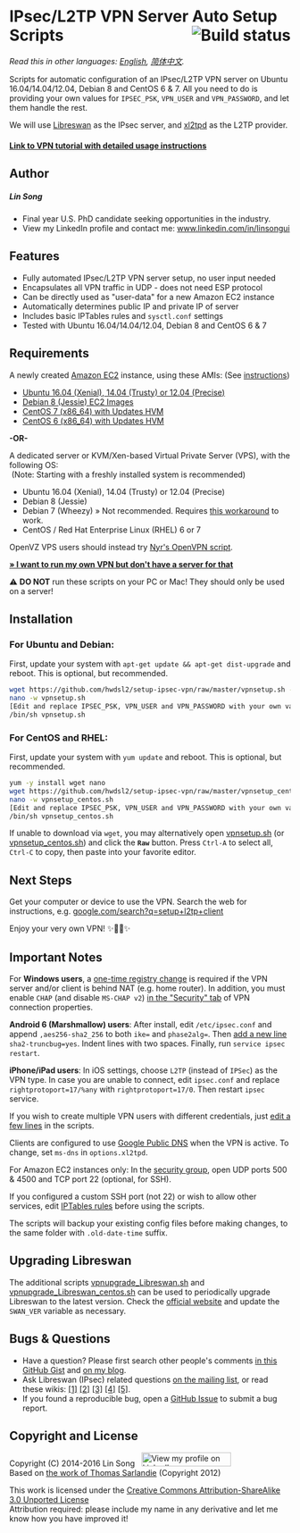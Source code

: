 ﻿# IPsec/L2TP VPN Server Auto Setup Scripts <a href="https://travis-ci.org/hwdsl2/setup-ipsec-vpn"><img align="right" src="https://travis-ci.org/hwdsl2/setup-ipsec-vpn.svg?branch=master" alt="Build status" /></a>

*Read this in other languages: [English](README.md), [简体中文](README-zh.md).*

Scripts for automatic configuration of an IPsec/L2TP VPN server on Ubuntu 16.04/14.04/12.04, Debian 8 and CentOS 6 & 7. All you need to do is providing your own values for `IPSEC_PSK`, `VPN_USER` and `VPN_PASSWORD`, and let them handle the rest.

We will use <a href="https://libreswan.org/" target="_blank">Libreswan</a> as the IPsec server, and <a href="https://www.xelerance.com/services/software/xl2tpd/" target="_blank">xl2tpd</a> as the L2TP provider. 

#### <a href="https://blog.ls20.com/ipsec-l2tp-vpn-auto-setup-for-ubuntu-12-04-on-amazon-ec2/" target="_blank">Link to VPN tutorial with detailed usage instructions</a>

## Author

##### Lin Song   
- Final year U.S. PhD candidate seeking opportunities in the industry.   
- View my LinkedIn profile and contact me: <a href="https://www.linkedin.com/in/linsongui" target="_blank">www.linkedin.com/in/linsongui</a>

## Features

- Fully automated IPsec/L2TP VPN server setup, no user input needed
- Encapsulates all VPN traffic in UDP - does not need ESP protocol
- Can be directly used as "user-data" for a new Amazon EC2 instance
- Automatically determines public IP and private IP of server
- Includes basic IPTables rules and `sysctl.conf` settings
- Tested with Ubuntu 16.04/14.04/12.04, Debian 8 and CentOS 6 & 7

## Requirements

A newly created <a href="https://aws.amazon.com/ec2/" target="_blank">Amazon EC2</a> instance, using these AMIs: (See <a href="https://blog.ls20.com/ipsec-l2tp-vpn-auto-setup-for-ubuntu-12-04-on-amazon-ec2/#vpnsetup" target="_blank">instructions</a>)
- <a href="https://cloud-images.ubuntu.com/locator/" target="_blank">Ubuntu 16.04 (Xenial), 14.04 (Trusty) or 12.04 (Precise)</a>
- <a href="https://wiki.debian.org/Cloud/AmazonEC2Image" target="_blank">Debian 8 (Jessie) EC2 Images</a>
- <a href="https://aws.amazon.com/marketplace/pp/B00O7WM7QW" target="_blank">CentOS 7 (x86_64) with Updates HVM</a>
- <a href="https://aws.amazon.com/marketplace/pp/B00NQAYLWO" target="_blank">CentOS 6 (x86_64) with Updates HVM</a>

**-OR-**

A dedicated server or KVM/Xen-based Virtual Private Server (VPS), with the following OS:   
&nbsp;(Note: Starting with a freshly installed system is recommended)
- Ubuntu 16.04 (Xenial), 14.04 (Trusty) or 12.04 (Precise)
- Debian 8 (Jessie)
- Debian 7 (Wheezy) &raquo; Not recommended. Requires <a href="https://gist.github.com/hwdsl2/5a769b2c4436cdf02a90" target="_blank">this workaround</a> to work.
- CentOS / Red Hat Enterprise Linux (RHEL) 6 or 7

OpenVZ VPS users should instead try <a href="https://github.com/Nyr/openvpn-install" target="_blank">Nyr's OpenVPN script</a>.

<a href="https://blog.ls20.com/ipsec-l2tp-vpn-auto-setup-for-ubuntu-12-04-on-amazon-ec2/#gettingavps" target="_blank">**&raquo; I want to run my own VPN but don't have a server for that**</a>

:warning: **DO NOT** run these scripts on your PC or Mac! They should only be used on a server!

## Installation

### For Ubuntu and Debian:

First, update your system with `apt-get update && apt-get dist-upgrade` and reboot. This is optional, but recommended.

```bash
wget https://github.com/hwdsl2/setup-ipsec-vpn/raw/master/vpnsetup.sh -O vpnsetup.sh
nano -w vpnsetup.sh
[Edit and replace IPSEC_PSK, VPN_USER and VPN_PASSWORD with your own values]
/bin/sh vpnsetup.sh
```

### For CentOS and RHEL:

First, update your system with `yum update` and reboot. This is optional, but recommended.

```bash
yum -y install wget nano
wget https://github.com/hwdsl2/setup-ipsec-vpn/raw/master/vpnsetup_centos.sh -O vpnsetup_centos.sh
nano -w vpnsetup_centos.sh
[Edit and replace IPSEC_PSK, VPN_USER and VPN_PASSWORD with your own values]
/bin/sh vpnsetup_centos.sh
```

If unable to download via `wget`, you may alternatively open <a href="vpnsetup.sh" target="_blank">vpnsetup.sh</a> (or <a href="vpnsetup_centos.sh" target="_blank">vpnsetup_centos.sh</a>) and click the **`Raw`** button. Press `Ctrl-A` to select all, `Ctrl-C` to copy, then paste into your favorite editor.

## Next Steps

Get your computer or device to use the VPN. Search the web for instructions, e.g. <a href="https://www.google.com/search?q=setup+l2tp+client" target="_blank">google.com/search?q=setup+l2tp+client</a>

Enjoy your very own VPN! :sparkles::tada::rocket::sparkles:

## Important Notes

For **Windows users**, a <a href="https://documentation.meraki.com/MX-Z/Client_VPN/Troubleshooting_Client_VPN#Windows_Error_809" target="_blank">one-time registry change</a> is required if the VPN server and/or client is behind NAT (e.g. home router). In addition, you must enable `CHAP` (and disable `MS-CHAP v2`) <a href="https://github.com/hwdsl2/setup-ipsec-vpn/issues/7#issuecomment-210084875" target="_blank">in the "Security" tab</a> of VPN connection properties.

**Android 6 (Marshmallow) users**: After install, edit `/etc/ipsec.conf` and append `,aes256-sha2_256` to both `ike=` and `phase2alg=`. Then <a href="https://libreswan.org/wiki/FAQ#Android_6.0_connection_comes_up_but_no_packet_flow" target="_blank">add a new line</a> `sha2-truncbug=yes`. Indent lines with two spaces. Finally, run `service ipsec restart`.

**iPhone/iPad users**: In iOS settings, choose `L2TP` (instead of `IPSec`) as the VPN type. In case you are unable to connect, edit `ipsec.conf` and replace `rightprotoport=17/%any` with `rightprotoport=17/0`. Then restart `ipsec` service.

If you wish to create multiple VPN users with different credentials, just <a href="https://gist.github.com/hwdsl2/123b886f29f4c689f531" target="_blank">edit a few lines</a> in the scripts.

Clients are configured to use <a href="https://developers.google.com/speed/public-dns/" target="_blank">Google Public DNS</a> when the VPN is active. To change, set `ms-dns` in `options.xl2tpd`.

For Amazon EC2 instances only: In the <a href="https://docs.aws.amazon.com/AWSEC2/latest/UserGuide/using-network-security.html" target="_blank">security group</a>, open UDP ports 500 & 4500 and TCP port 22 (optional, for SSH).

If you configured a custom SSH port (not 22) or wish to allow other services, edit <a href="vpnsetup.sh#L278" target="_blank">IPTables rules</a> before using the scripts.

The scripts will backup your existing config files before making changes, to the same folder with `.old-date-time` suffix.

## Upgrading Libreswan

The additional scripts <a href="vpnupgrade_Libreswan.sh" target="_blank">vpnupgrade_Libreswan.sh</a> and <a href="vpnupgrade_Libreswan_centos.sh" target="_blank">vpnupgrade_Libreswan_centos.sh</a> can be used to periodically upgrade Libreswan to the latest version. Check the <a href="https://libreswan.org" target="_blank">official website</a> and update the `SWAN_VER` variable as necessary.

## Bugs & Questions

- Have a question? Please first search other people's comments <a href="https://gist.github.com/hwdsl2/9030462#comments" target="_blank">in this GitHub Gist</a> and <a href="https://blog.ls20.com/ipsec-l2tp-vpn-auto-setup-for-ubuntu-12-04-on-amazon-ec2/#disqus_thread" target="_blank">on my blog</a>.
- Ask Libreswan (IPsec) related questions <a href="https://lists.libreswan.org/mailman/listinfo/swan" target="_blank">on the mailing list</a>, or read these wikis: <a href="https://libreswan.org/wiki/Main_Page" target="_blank">[1]</a> <a href="https://wiki.gentoo.org/wiki/IPsec_L2TP_VPN_server" target="_blank">[2]</a> <a href="https://wiki.archlinux.org/index.php/L2TP/IPsec_VPN_client_setup" target="_blank">[3]</a> <a href="https://help.ubuntu.com/community/L2TPServer" target="_blank">[4]</a> <a href="https://wiki.strongswan.org/projects/strongswan/wiki/UserDocumentation" target="_blank">[5]</a>.
- If you found a reproducible bug, open a <a href="https://github.com/hwdsl2/setup-ipsec-vpn/issues" target="_blank">GitHub Issue</a> to submit a bug report.

## Copyright and License

Copyright (C) 2014-2016&nbsp;Lin Song&nbsp;&nbsp;&nbsp;<a href="https://www.linkedin.com/in/linsongui" target="_blank"><img src="https://static.licdn.com/scds/common/u/img/webpromo/btn_viewmy_160x25.png" width="160" height="25" border="0" alt="View my profile on LinkedIn"></a>    
Based on <a href="https://github.com/sarfata/voodooprivacy" target="_blank">the work of Thomas Sarlandie</a> (Copyright 2012)

This work is licensed under the <a href="http://creativecommons.org/licenses/by-sa/3.0/" target="_blank">Creative Commons Attribution-ShareAlike 3.0 Unported License</a>  
Attribution required: please include my name in any derivative and let me know how you have improved it!
